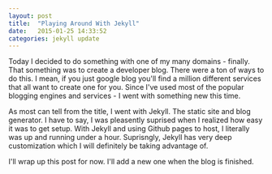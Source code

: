 ```yaml
---
layout: post
title:  "Playing Around With Jekyll"
date:   2015-01-25 14:33:52
categories: jekyll update
---
```

Today I decided to do something with one of my many domains - finally. That something was to create
a developer blog. There were a ton of ways to do this. I mean, if you just google blog you'll find 
a million different services that all want to create one for you. Since I've used most of the popular 
blogging engines and services - I went with something new this time. 

As most can tell from the title, I went with Jekyll. The static site and blog generator. 
I have to say, I was pleasently suprised when I realized how easy it was to get setup. 
With Jekyll and using Github pages to host, I literally was up and running under a hour.
Suprisngly, Jekyll has very deep customization which I will definitely be taking advantage of. 

I'll wrap up this post for now. I'll add a new one when the blog is finished. 




[MrBlkfx1-GH]: http://github.com/MrBlkfx1
[MrBlkfx1-FB]: https://Facebook.com/MrBlkfx1

